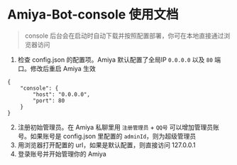 # Amiya-Bot-console 使用文档

> console 后台会在启动时自动下载并按照配置部署，你可在本地直接通过浏览器访问

1. 检查 config.json 的配置项。Amiya 默认配置了全局IP `0.0.0.0` 以及 `80` 端口。修改后重启 Amiya 生效

```json5
{
    "console": {
        "host": "0.0.0.0",
        "port": 80
    }
}
```

2. 注册初始管理员。在 Amiya 私聊里用 `注册管理员` + `QQ号` 可以增加管理员账号。如果账号是 config.json 里配置的 `adminId`，则为超级管理员
3. 用浏览器打开配置的 url，如果是默认配置，则直接访问 127.0.0.1
4. 登录账号并开始管理你的 Amiya
